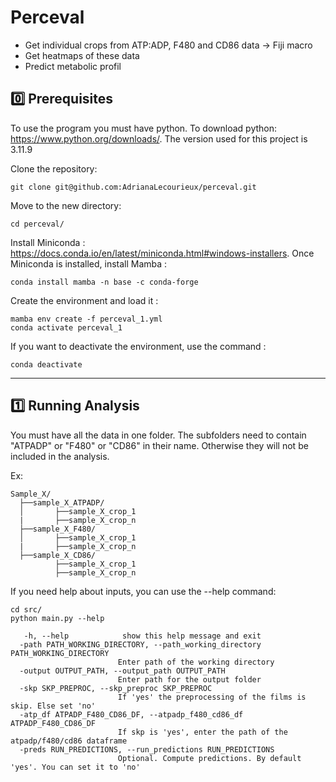 # Perceval

- Get individual crops from ATP:ADP, F480 and CD86 data -> Fiji macro
- Get heatmaps of these data
- Predict metabolic profil

## 	:zero: Prerequisites

To use the program you must have python. 
To download python: https://www.python.org/downloads/. The version used for this project is 3.11.9

Clone the repository:

```SHELL
git clone git@github.com:AdrianaLecourieux/perceval.git
```

Move to the new directory:

```SHELL
cd perceval/
```

Install Miniconda :  https://docs.conda.io/en/latest/miniconda.html#windows-installers.
Once Miniconda is installed, install Mamba :

```SHELL
conda install mamba -n base -c conda-forge
```

Create the environment and load it :

```SHELL
mamba env create -f perceval_1.yml
conda activate perceval_1
```
If you want to deactivate the environment, use the command :

```SHELL
conda deactivate
```
-----------------------
## :one: Running Analysis

You must have all the data in one folder. The subfolders need to contain "ATPADP" or "F480" or "CD86" in their name. Otherwise they will not be included in the analysis.

Ex: 
```SHELL
Sample_X/
  ├──sample_X_ATPADP/
  │       ├──sample_X_crop_1
  |       ├──sample_X_crop_n
  ├──sample_X_F480/
  │       ├──sample_X_crop_1
  |       ├──sample_X_crop_n  
  ├──sample_X_CD86/
          ├──sample_X_crop_1
          ├──sample_X_crop_n  

```
If you need help about inputs, you can use the --help command:

```SHELL
cd src/
python main.py --help
```
```
   -h, --help            show this help message and exit
  -path PATH_WORKING_DIRECTORY, --path_working_directory PATH_WORKING_DIRECTORY
                        Enter path of the working directory
  -output OUTPUT_PATH, --output_path OUTPUT_PATH
                        Enter path for the output folder
  -skp SKP_PREPROC, --skp_preproc SKP_PREPROC
                        If 'yes' the preprocessing of the films is skip. Else set 'no'
  -atp_df ATPADP_F480_CD86_DF, --atpadp_f480_cd86_df ATPADP_F480_CD86_DF
                        If skp is 'yes', enter the path of the atpadp/f480/cd86 dataframe
  -preds RUN_PREDICTIONS, --run_predictions RUN_PREDICTIONS
                        Optional. Compute predictions. By default 'yes'. You can set it to 'no'
```


